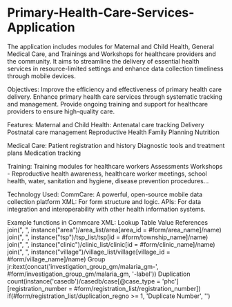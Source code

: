 # Primary-Health-Care-Services-Application
 The application includes modules for Maternal and Child Health, General Medical Care, and Trainings and Workshops for healthcare providers and the community. It aims to streamline the delivery of essential health services in resource-limited settings and enhance data collection timeliness through mobile devices.


Objectives:
Improve the efficiency and effectiveness of primary health care delivery.
Enhance primary health care services through systematic tracking and management.
Provide ongoing training and support for healthcare providers to ensure high-quality care.

Features:
Maternal and Child Health:
Antenatal care tracking
Delivery
Postnatal care management
Reproductive Health
Family Planning
Nutrition

Medical Care:
Patient registration and history
Diagnostic tools and treatment plans
Medication tracking

Training:
Training modules for healthcare workers
Assessments
Workshops - Reproductive health awareness, healthcare worker meetings, school health, water, sanitation and hygiene, disease prevention procedures... 

Technology Used:
CommCare: A powerful, open-source mobile data collection platform 
XML: For form structure and logic.
APIs: For data integration and interoperability with other health information systems.

Example functions in Commcare XML:
Lookup Table Value References 
join(", ", instance("area")/area_list/area[area_id = #form/area_name]/name)
join(", ", instance("tsp")/tsp_list/tsp[id = #form/township_name]/name)
join(", ", instance("clinic")/clinic_list/clinic[id = #form/clinic_name]/name)
join(", ", instance("village")/village_list/village[village_id = #form/village_name]/name)
Group
jr:itext(concat('investigation_group_gm/malaria_gm-', #form/investigation_group_gm/malaria_gm, '-label'))
Duplication
count(instance('casedb')/casedb/case[@case_type = 'phc'][registration_number = #form/registration_list/registration_number])
if(#form/registration_list/duplication_regno >= 1, 'Duplicate Number', '')

